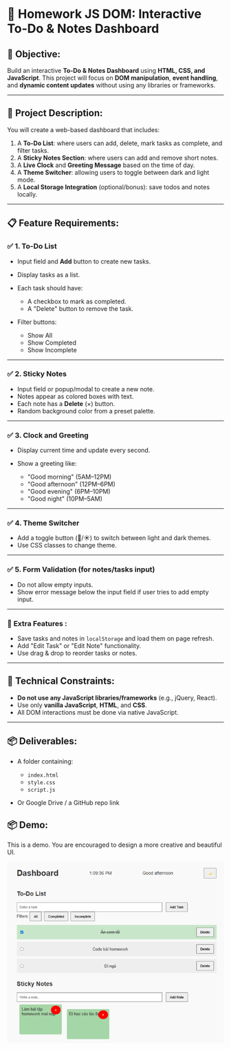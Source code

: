 # 🧩 **Homework JS DOM: Interactive To-Do & Notes Dashboard**

## 🎯 **Objective:**

Build an interactive **To-Do & Notes Dashboard** using **HTML, CSS, and JavaScript**. This project will focus on **DOM manipulation**, **event handling**, and **dynamic content updates** without using any libraries or frameworks.

---

## 📄 **Project Description:**

You will create a web-based dashboard that includes:

1. A **To-Do List**: where users can add, delete, mark tasks as complete, and filter tasks.
2. A **Sticky Notes Section**: where users can add and remove short notes.
3. A **Live Clock** and **Greeting Message** based on the time of day.
4. A **Theme Switcher**: allowing users to toggle between dark and light mode.
5. A **Local Storage Integration** (optional/bonus): save todos and notes locally.

---

## 📋 **Feature Requirements:**

### ✅ 1. To-Do List

* Input field and **Add** button to create new tasks.
* Display tasks as a list.
* Each task should have:

  * A checkbox to mark as completed.
  * A "Delete" button to remove the task.
* Filter buttons:

  * Show All
  * Show Completed
  * Show Incomplete

---

### ✅ 2. Sticky Notes

* Input field or popup/modal to create a new note.
* Notes appear as colored boxes with text.
* Each note has a **Delete** (×) button.
* Random background color from a preset palette.

---

### ✅ 3. Clock and Greeting

* Display current time and update every second.
* Show a greeting like:

  * "Good morning" (5AM–12PM)
  * "Good afternoon" (12PM–6PM)
  * "Good evening" (6PM–10PM)
  * "Good night" (10PM–5AM)

---

### ✅ 4. Theme Switcher

* Add a toggle button (🌙/☀️) to switch between light and dark themes.
* Use CSS classes to change theme.

---

### ✅ 5. Form Validation (for notes/tasks input)

* Do not allow empty inputs.
* Show error message below the input field if user tries to add empty input.

---

### 🏅 **Extra Features :**

* Save tasks and notes in `localStorage` and load them on page refresh.
* Add "Edit Task" or "Edit Note" functionality.
* Use drag & drop to reorder tasks or notes.

---

## 🔧 **Technical Constraints:**

* **Do not use any JavaScript libraries/frameworks** (e.g., jQuery, React).
* Use only **vanilla JavaScript**, **HTML**, and **CSS**.
* All DOM interactions must be done via native JavaScript.

---

## 📦 **Deliverables:**

* A folder containing:

  * `index.html`
  * `style.css`
  * `script.js`
* Or Google Drive / a GitHub repo link

## 📦 **Demo:**

This is a demo. You are encouraged to design a more creative and beautiful UI.

![Alt Text](./screen-todo-app.png)